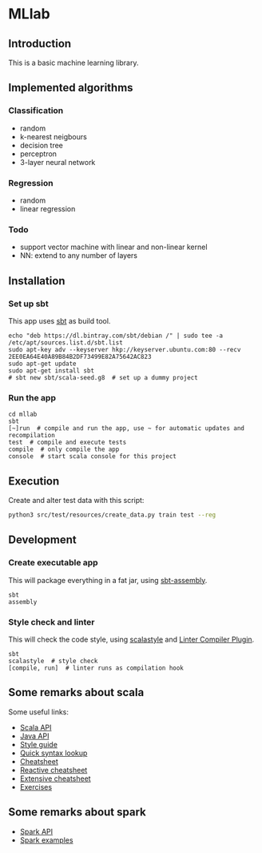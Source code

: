 # MLlab

## Introduction
This is a basic machine learning library.

## Implemented algorithms

### Classification
* random
* k-nearest neigbours
* decision tree
* perceptron
* 3-layer neural network

### Regression
* random
* linear regression

### Todo
* support vector machine with linear and non-linear kernel
* NN: extend to any number of layers

## Installation

### Set up sbt
This app uses [sbt](https://www.scala-sbt.org/index.html) as build tool.

```shell
echo "deb https://dl.bintray.com/sbt/debian /" | sudo tee -a /etc/apt/sources.list.d/sbt.list
sudo apt-key adv --keyserver hkp://keyserver.ubuntu.com:80 --recv 2EE0EA64E40A89B84B2DF73499E82A75642AC823
sudo apt-get update
sudo apt-get install sbt
# sbt new sbt/scala-seed.g8  # set up a dummy project
```

### Run the app
```shell
cd mllab
sbt
[~]run  # compile and run the app, use ~ for automatic updates and recompilation
test  # compile and execute tests  
compile  # only compile the app
console  # start scala console for this project
```

## Execution

Create and alter test data with this script:
```bash
python3 src/test/resources/create_data.py train test --reg
```

## Development

### Create executable app
This will package everything in a fat jar, using [sbt-assembly](https://github.com/sbt/sbt-assembly).

```shell
sbt
assembly
```

### Style check and linter
This will check the code style, using [scalastyle](http://www.scalastyle.org/) and [Linter Compiler Plugin](https://github.com/HairyFotr/linter).

```shell
sbt
scalastyle  # style check
[compile, run]  # linter runs as compilation hook
```

## Some remarks about scala
Some useful links:
* [Scala API](https://www.scala-lang.org/api/current/)
* [Java API](https://docs.oracle.com/javase/8/docs/api/)
* [Style guide](https://docs.scala-lang.org/style/overview.html)
* [Quick syntax lookup](https://www.tutorialspoint.com/scala/index.htm)
* [Cheatsheet](https://docs.scala-lang.org/cheatsheets/)
* [Reactive cheatsheet](https://github.com/sjuvekar/reactive-programming-scala/blob/master/ReactiveCheatSheet.md)
* [Extensive cheatsheet](https://github.com/lampepfl/progfun-wiki/blob/gh-pages/CheatSheet.md)
* [Exercises](https://www.scala-exercises.org/)

## Some remarks about spark
* [Spark API](https://spark.apache.org/docs/2.2.0/api/scala/index.html)
* [Spark examples](https://github.com/apache/spark/tree/master/examples/src/main/scala/org/apache/spark/examples)
